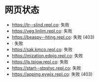 # 网页状态
- https://tr--slind.repl.co: 失败
- https://veg.linlim.repl.co: 失败
- https://beaspy--hting.repl.co: 失败 (403)
- : 失败
- https://sak.kmco.repl.co: 失败
- https://mization.edpjg.repl.co: 失败
- https://ls.tpjow.repl.co: 失败
- https://start--stpstyc.repl.co: 失败
- https://apping.eywjx.repl.co: 失败 (403)
